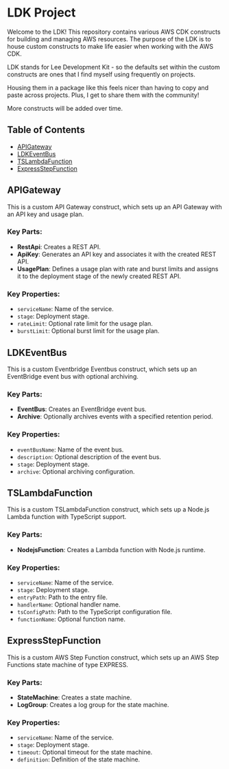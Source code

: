 # LDK Project

Welcome to the LDK! This repository contains various AWS CDK constructs for building and managing AWS resources. The purpose of the LDK is to house custom constructs to make life easier when working with the AWS CDK.

LDK stands for Lee Development Kit - so the defaults set within the custom constructs are ones that I find myself using frequently on projects.

Housing them in a package like this feels nicer than having to copy and paste across projects. Plus, I get to share them with the community!

More constructs will be added over time.

## Table of Contents

- [APIGateway](#apigateway)
- [LDKEventBus](#ldkeventbus)
- [TSLambdaFunction](#tslambdafunction)
- [ExpressStepFunction](#expressstepfunction)

## APIGateway

This is a custom API Gateway construct, which sets up an API Gateway with an API key and usage plan.

### Key Parts:

- **RestApi**: Creates a REST API.
- **ApiKey**: Generates an API key and associates it with the created REST API.
- **UsagePlan**: Defines a usage plan with rate and burst limits and assigns it to the deployment stage of the newly created REST API.

### Key Properties:

- `serviceName`: Name of the service.
- `stage`: Deployment stage.
- `rateLimit`: Optional rate limit for the usage plan.
- `burstLimit`: Optional burst limit for the usage plan.

## LDKEventBus

This is a custom Eventbridge Eventbus construct, which sets up an EventBridge event bus with optional archiving.

### Key Parts:

- **EventBus**: Creates an EventBridge event bus.
- **Archive**: Optionally archives events with a specified retention period.

### Key Properties:

- `eventBusName`: Name of the event bus.
- `description`: Optional description of the event bus.
- `stage`: Deployment stage.
- `archive`: Optional archiving configuration.

## TSLambdaFunction

This is a custom TSLambdaFunction construct, which sets up a Node.js Lambda function with TypeScript support.

### Key Parts:

- **NodejsFunction**: Creates a Lambda function with Node.js runtime.

### Key Properties:

- `serviceName`: Name of the service.
- `stage`: Deployment stage.
- `entryPath`: Path to the entry file.
- `handlerName`: Optional handler name.
- `tsConfigPath`: Path to the TypeScript configuration file.
- `functionName`: Optional function name.

## ExpressStepFunction

This is a custom AWS Step Function construct, which sets up an AWS Step Functions state machine of type EXPRESS.

### Key Parts:

- **StateMachine**: Creates a state machine.
- **LogGroup**: Creates a log group for the state machine.

### Key Properties:

- `serviceName`: Name of the service.
- `stage`: Deployment stage.
- `timeout`: Optional timeout for the state machine.
- `definition`: Definition of the state machine.
